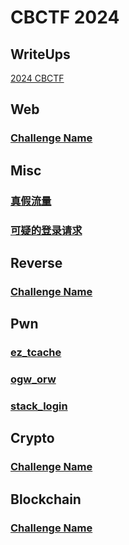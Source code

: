# CBCTF 2024
## WriteUps
[2024 CBCTF](https://github.com/0RAYS/2024-CBCTF/tree/main/WriteUps)

## Web
### [Challenge Name](https://github.com/0RAYS/CBCTF-attachments-Template/tree/main/Web/Challenge%20Name)
## Misc
### [真假流量](https://github.com/0RAYS/CBCTF-attachments-Template/tree/main/Misc/%E7%9C%9F%E5%81%87%E6%B5%81%E9%87%8F)
### [可疑的登录请求](https://github.com/0RAYS/CBCTF-attachments-Template/tree/main/Misc/%E5%8F%AF%E7%96%91%E7%9A%84%E7%99%BB%E5%BD%95%E8%AF%B7%E6%B1%82)
## Reverse
### [Challenge Name](https://github.com/0RAYS/CBCTF-attachments-Template/tree/main/Reverse/Challenge%20Name)
## Pwn
### [ez_tcache](https://github.com/0RAYS/CBCTF-attachments-Template/tree/main/Pwn/ez_tcache)
### [ogw_orw](https://github.com/0RAYS/CBCTF-attachments-Template/tree/main/Pwn/ogw_orw)
### [stack_login](https://github.com/0RAYS/CBCTF-attachments-Template/tree/main/Pwn/stack_login)
## Crypto
### [Challenge Name](https://github.com/0RAYS/CBCTF-attachments-Template/tree/main/Crypto/Challenge%20Name)
## Blockchain
### [Challenge Name](https://github.com/0RAYS/CBCTF-attachments-Template/tree/main/Blockchain/Challenge%20Name)
